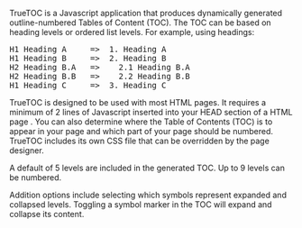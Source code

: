 TrueTOC is a Javascript application that produces dynamically generated outline-numbered Tables of Content (TOC). The TOC can be based on heading levels or ordered list levels. For example, using headings:

<pre>
H1 Heading A     =>  1. Heading A
H1 Heading B     =>  2. Heading B
H2 Heading B.A   =>    2.1 Heading B.A
H2 Heading B.B   =>    2.2 Heading B.B
H1 Heading C     =>  3. Heading C
</pre>

TrueTOC is designed to be used with most HTML pages. It requires a minimum of 2 lines of Javascript inserted into your HEAD section of a HTML page . You can also determine where the Table of Contents (TOC) is to appear in your page and which part of your page should be numbered. TrueTOC includes its own CSS file that can be overridden by the page designer.

A default of 5 levels are included in the generated TOC. Up to 9 levels can be numbered.

Addition options include selecting which symbols represent expanded and collapsed levels. Toggling a symbol marker in the TOC will expand and collapse its content.
